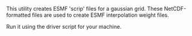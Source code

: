 This utility creates ESMF 'scrip' files for a gaussian grid.
These NetCDF-formatted files are used to create ESMF interpolation
weight files.

Run it using the driver script for your machine.
